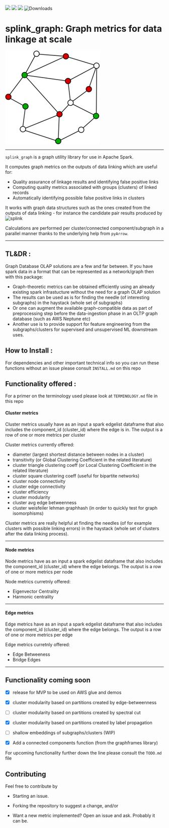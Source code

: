 
![](https://img.shields.io/badge/spark-%3E%3D2.4.x-orange) ![](https://img.shields.io/github/languages/top/moj-analytical-services/splink_graph) ![](https://img.shields.io/pypi/v/splink_graph) ![Downloads](https://pepy.tech/badge/splink-graph)

# splink_graph: Graph metrics for data linkage at scale



![](https://github.com/moj-analytical-services/splink_graph/raw/master/notebooks/splink_graph300x297.png)

---


`splink_graph` is a graph utility library for use in Apache Spark.

It computes graph metrics on the outputs of data linking which are useful for:
- Quality assurance of linkage results and identifying false positive links
- Computing quality metrics associated with groups (clusters) of linked records
- Automatically identifying possible false positive links in clusters


It works with graph data structures such as the ones created from the outputs of data linking -  for instance the candidate pair results produced by ![splink](https://github.com/moj-analytical-services/splink)

Calculations are performed per cluster/connected component/subgraph in a parallel manner thanks to the underlying help from `pyArrow`.

---
## TL&DR :

Graph Database OLAP solutions are a few and far between.
If you have spark data in a format that can be represented as a network/graph then with this package:

- Graph-theoretic metrics can be obtained efficiently using an already existing spark infrastucture without the need for a graph OLAP solution
- The results can be used as is for finding the needle (of interesting subgraphs) in the haystack (whole set of subgraphs)
- Or one can augment the available graph-compatible data as part of preprocessing step before the data-ingestion phase in an OLTP graph database (such as AWS Neptune etc)
- Another use is to provide support for feature engineering from the subgraphs/clusters for supervised and unsupervised ML downstream uses.

## How to Install :
For dependencies and other important technical info so you can run these functions without an issue please consult
`INSTALL.md` on this repo

## Functionality offered :

For a primer on the terminology used please look at `TERMINOLOGY.md` file in this repo


####  Cluster metrics

Cluster metrics usually have as an input a spark edgelist dataframe that also includes the component_id (cluster_id) where the edge is in.
The output is a row of one or more metrics per cluster


Cluster metrics currently offered:

- diameter (largest shortest distance between nodes in a cluster)
- transitivity (or Global Clustering Coefficient in the related literature)
- cluster triangle clustering coeff (or Local Clustering Coefficient in the related literature)
- cluster square clustering coeff (useful for bipartite networks)
- cluster node connectivity
- cluster edge connectivity
- cluster efficiency
- cluster modularity
- cluster avg edge betweenness
- cluster weisfeiler lehman graphhash (in order to quickly test for graph isomorphisms)

Cluster metrics are really helpful at finding the needles (of for example clusters with possible linking errors) in the
haystack (whole set of clusters after the data linking process).

---

####  Node metrics

Node metrics  have as an input a spark edgelist dataframe that also includes the component_id (cluster_id) where the edge belongs.
The output is a row of one or more metrics per node

Node metrics curretnly offered:

- Eigenvector Centrality
- Harmonic centrality

---

####  Edge metrics

Edge metrics  have as an input a spark edgelist dataframe that also includes the component_id (cluster_id) where the edge belongs.
The output is a row of one or more metrics per edge

Edge metrics curretnly offered:

- Edge Betweeness
- Bridge Edges


---
## Functionality coming soon

- [x] release for MVP to be used on AWS glue and demos
- [x] cluster modularity based on partitions created by edge-betweenness
- [ ] cluster modularity based on partitions created by spectral cut
- [x] cluster modularity based on partitions created by label propagation
- [ ] shallow embeddings of subgraphs/clusters (WIP)
- [x] Add a connected components function (from the graphframes library)


For upcoming functionality further down the line please consult the `TODO.md` file


## Contributing

Feel free to contribute by

 * Starting an issue.

 * Forking the repository to suggest a change, and/or

 * Want a new metric implemented? Open an issue and ask. Probably it can be.
